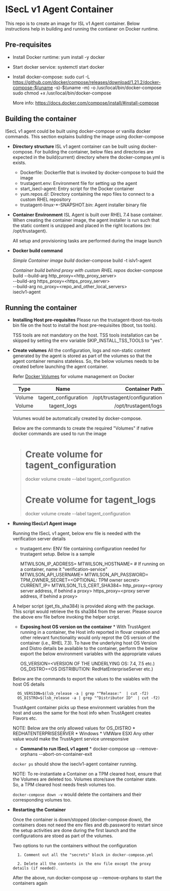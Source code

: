 ISecL v1 Agent Container
========================
This repo is to create an image for ISL v1 Agent container. Below instructions 
help in building and running the contianer on Docker runtime.

Pre-requisites
----------------------

* Install Docker runtime: yum install -y docker
* Start docker service: systemctl start docker
* Install docker-compose: 
    sudo curl -L https://github.com/docker/compose/releases/download/1.21.2/docker-compose-$(uname -s)-$(uname -m) -o /usr/local/bin/docker-compose
    sudo chmod +x /usr/local/bin/docker-compose

    More info: https://docs.docker.com/compose/install/#install-compose

Building the container
----------------------

ISecL v1 agent could be built using docker-compose or vanilla docker commands. 
This section explains building the image using docker-compose

* **Directory structure**
    ISL v1 agent container can be built using docker-compose. 
    For building the container, below files and directories are expected 
    in the build(current) directory where the docker-compse.yml is exists. 

    * Dockerfile: Dockerfile that is invoked by docker-compose to buid the image
    * trustagent.env: Environment file for setting up the agent
    * start\_isecl-agent: Entry script for the Docker container
    * yum.repos.d/: Directory containing the repo files to connect to a custom 
                    RHEL repository
    * trustagent-linux-\*-SNAPSHOT.bin: Agent installer binary file

* **Container Environment**
    ISL Agent is built over RHEL 7.4 base container. When creating the container
    image, the agent installer is run such that the static content is unzipped
    and placed in the right locations (ex: /opt/trustagent).

    All setup and provisioning tasks are performed during the image launch

* **Docker build command**

    *Simple Container image build*
    docker-compose build -t islv1-agent

    *Container build behind proxy with custom RHEL repos*
    docker-compose build --build-arg http_proxy=<http_proxy_server> \
        --build-arg https_proxy=<https_proxy_server> \
        --build-arg no_proxy=<repo_and_other_local_servers> \
        iseclv1-agent

Running the container
---------------------

* **Installing Host pre-requisites**
    Please run the trustagent-tboot-tss-tools bin file on the host to install the
    host pre-requisiites (tboot, tss tools).

    TSS tools are not mandatory on the host. TSS tools installation can be skipped
    by setting the env variable SKIP_INSTALL_TSS_TOOLS to "yes".

* **Create volumes**
    All the configuration, logs and non-static content generated by the agent
    is stored as part of the volumes so that the agent container remains 
    stateless. So, the below volumes needs to be created before launching the
    agent container.

    Refer [Docker Volumes](https://docs.docker.com/storage/volumes/) for volume 
    management on Docker

    | Type          | Name                 | Container Path                |
    | ------------- |:--------------------:| -----------------------------:|
    | Volume        | tagent_configuration | /opt/trustagent/configuration |
    | Volume        | tagent_logs          | /opt/trustagent/logs          |


    Volumes would be automatically created by docker-compose. 

    Below are the commands to create the required "Volumes" if native docker 
    commands are used to run the image

    > # Create volume for tagent_configuration
    > docker volume create --label tagent_configuration
    >
    > # Create volume for tagent_logs
    > docker volume create --label tagent_configuration


* **Running ISecLv1 Agent image**

    Running the ISecL v1 agent, below env file is needed with the verification server
    details

    * trustagent.env: ENV file containing configuration needed for trustagent 
                      setup. Below is a sample

        MTWILSON_IP_ADDRESS=<ISecL server IP address>
        MTWILSON_HOSTNAME=<ISecL Server Hostname or IP address if the service is running on a host.>
                          # If running on a container, name it "verification-service"
        MTWILSON_API_USERNAME=<ISecL user name>
        MTWILSON_API_PASSWORD=<ISecL user password>
        TPM_OWNER_SECRET=<OPTIONAL: TPM owner secret>
        CURRENT_IP=<IP of the host on which the agent container is running>
        MTWILSON_TLS_CERT_SHA384=<Verification Service CERT SHA384>
        http_proxy=<proxy server address, if behind a proxy>
        https_proxy=<proxy server address, if behind a proxy>

     A helper script (get_tls_sha384) is provided along with the package. This script
     would retrieve the tls sha384 from the server. Please source the above env file
     before invoking the helper script.

    * **Exposing host OS version on the container** *
    With TrustAgent running in a container, the Host info reported in flovar creation
    and other relevant functionality would only reprot the OS version of the container 
    (i.e., RHEL 7.3). To have the underlying host OS Version and Distro details be
    available to the container, perform the below export the below environment variables
    with the appropriate values

        OS_VERSION=<VERSION OF THE UNDERLYING OS: 7.4, 7.5 etc.)
        OS_DISTRO=<OS DISTRIBUTION: RedHatEnterpriseServer etc.)

    Below are the commands to export the values to the vaiables with the host OS details
    
        OS_VERSION=$(lsb_release -a | grep "^Release:"  | cut -f2)
        OS_DISTRO=$(lsb_release -a | grep "^Distributor ID"  | cut -f2)

    TrustAgent container picks up these environment variables from the host and uses the same
    for the host info when TrustAgent creates Flavors etc.

    NOTE:
    Below are the only allowed values for OS_DISTRO
        * REDHATENTERPRISESERVER
        * Windows
        * VMWare ESXI
    Any other value would make the TrustAgent service unresponsive


    * **Command to run ISecL v1 agent** *
    docker-compose up --remove-orphans --abort-on-container-exit

    `docker ps` should show the iseclv1-agent container running.

    NOTE: To re-instantiate a Container on a TPM cleared host, ensure that the Volumes
    are deleted too. Volumes store/save the container state. So, a TPM cleared host needs
    fresh volumes too.

    `docker-compose down -v` would delete the containers and their corresponding volumes too.

* **Restarting the Container**

    Once the container is down/stopped (docker-compose down), the containers does not need the env files and
    db.password to restart since the setup activities are done during the first launch and the configurations
    are stoed as part of the volumes. 

    Two options to run the containers without the configuration

        1. Comment out all the "secrets" block in docker-compose.yml

        2. Delete all the contents in the env file except the proxy details (if needed).

    After the above, run docker-compose up --remove-orphans to start the containers again
